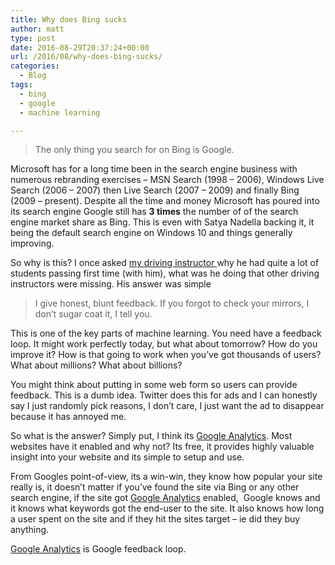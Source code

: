 ```yaml
---
title: Why does Bing sucks
author: matt
type: post
date: 2016-08-29T20:37:24+00:00
url: /2016/08/why-does-bing-sucks/
categories:
  - Blog
tags:
  - bing
  - google
  - machine learning

---
```

> The only thing you search for on Bing is Google.

Microsoft has for a long time been in the search engine business with numerous rebranding exercises &#8211; MSN Search (1998 &#8211; 2006), Windows Live Search (2006 &#8211; 2007) then Live Search (2007 &#8211; 2009) and finally Bing (2009 &#8211; present). Despite all the time and money Microsoft has poured into its search engine Google still has **3 times** the number of of the search engine market share as Bing. This is even with Satya Nadella backing it, it being the default search engine on Windows 10 and things generally improving.

So why is this? I once asked <a href="https://directdrive.academy/" target="_blank" rel="nofollow">my driving instructor </a>why he had quite a lot of students passing first time (with him), what was he doing that other driving instructors were missing. His answer was simple

> I give honest, blunt feedback. If you forgot to check your mirrors, I don&#8217;t sugar coat it, I tell you.

This is one of the key parts of machine learning. You need have a feedback loop. It might work perfectly today, but what about tomorrow? How do you improve it? How is that going to work when you&#8217;ve got thousands of users? What about millions? What about billions?

You might think about putting in some web form so users can provide feedback. This is a dumb idea. Twitter does this for ads and I can honestly say I just randomly pick reasons, I don&#8217;t care, I just want the ad to disappear because it has annoyed me.

So what is the answer? Simply put, I think its <a href="https://www.google.co.uk/analytics/" target="_blank" rel="nofollow">Google Analytics</a>. Most websites have it enabled and why not? Its free, it provides highly valuable insight into your website and its simple to setup and use.

From Googles point-of-view, its a win-win, they know how popular your site really is, it doesn&#8217;t matter if you&#8217;ve found the site via Bing or any other search engine, if the site got <a href="https://www.google.co.uk/analytics/" target="_blank" rel="nofollow">Google Analytics</a> enabled,  Google knows and it knows what keywords got the end-user to the site. It also knows how long a user spent on the site and if they hit the sites target &#8211; ie did they buy anything.

<a href="https://www.google.co.uk/analytics/" target="_blank" rel="nofollow">Google Analytics</a> is Google feedback loop.
